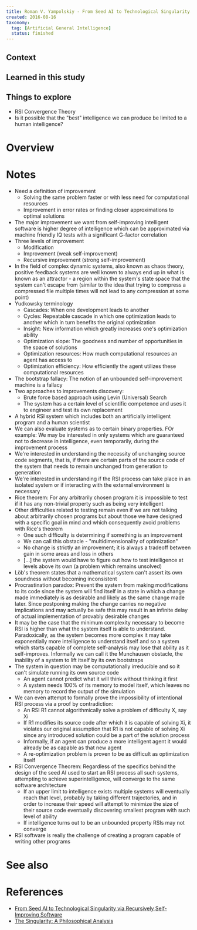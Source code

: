 ```yaml
---
title: Roman V. Yampolskiy - From Seed AI to Technological Singularity via Recursively Self-Improving Software (2015)
created: 2016-08-16
taxonomy:
  tag: [Artificial General Intelligence]
  status: finished
---
```


## Context

## Learned in this study

## Things to explore
* RSI Convergence Theory
* Is it possible that the "best" intelligence we can produce be limited to a human intelligence?

# Overview

# Notes
* Need a definition of improvement
	* Solving the same problem faster or with less need for computational resources
	* Improvement in error rates or finding closer approximations to optimal solutions
* The major improvement we want from self-improving intelligent software is higher degree of intelligence which can be approximated via machine friendly IQ tests with a significant G-factor correlation
* Three levels of improvement
	* Modification
	* Improvement (weak self-improvement)
	* Recursive improvement (strong self-improvement)
* In the field of complex dynamic systems, also known as chaos theory, positive feedback systems are well known to always end up in what is known as an attractor - a region within the system's state space that the system can't escape from (similar to the idea that trying to compress a compressed file multiple times will not lead to any compression at some point)
* Yudkowsky terminology
	* Cascades: When one development leads to another
	* Cycles: Repeatable cascade in which one optimization leads to another which in turn benefits the original optimization
	* Insight: New information which greatly increases one's optimization ability
	* Optimization slope: The goodness and number of opportunities in the space of solutions
	* Optimization resources: How much computational resources an agent has access to
	* Optimization efficiency: How efficiently the agent utilizes these computational resources
* The bootstrap fallacy: The notion of an unbounded self-improvement machine is a fallacy
* Two approaches to improvements discovery:
	* Brute force based approach using Levin (Universal) Search
	* The system has a certain level of scientific competence and uses it to engineer and test its own replacement
* A hybrid RSI system which includes both an artificially intelligent program and a human scientist
* We can also evaluate systems as to certain binary properties. FOr example: We may be interested in only systems which are guaranteed not to decrease in intelligence, even temporarily, during the improvement process
* We're interested in understanding the necessity of unchanging source code segments, that is, if there are certain parts of the source code of the system that needs to remain unchanged from generation to generation
* We're interested in understanding if the RSI process can take place in an isolated system or if interacting with the external environment is necessary
* Rice theorem: For any arbitrarily chosen program it is impossible to test if it has any non-trivial property such as being very intelligent
* Other difficulties related to testing remain even if we are not talking about arbitrarily chosen programs but about those we have designed with a specific goal in mind and which consequently avoid problems with Rice's theorem
	* One such difficulty is determining if something is an improvement
	* We can call this obstacle - "multidimensionality of optimization"
	* No change is strictly an improvement; it is always a tradeoff between gain in some areas and loss in others
	* [...] the system would have to figure out how to test intelligence at levels above its own (a problem which remains unsolved)
* Löb's theorem states that a mathematical system can't assert its own soundness without becoming inconsistent
* Procrastination paradox: Prevent the system from making modifications to its code since the system will find itself in a state in which a change made immediately is as desirable and likely as the same change made later. Since postponing making the change carries no negative implications and may actually be safe this may result in an infinite delay of actual implementation of provably desirable changes
* It may be the case that the minimum complexity necessary to become RSI is higher than what the system itself is able to understand. Paradoxically, as the system becomes more complex it may take exponentially more intelligence to understand itself and so a system which starts capable of complete self-analysis may lose that ability as it self-improves. Informally we can call it the Munchausen obstacle, the inability of a system to lift itself by its own bootstraps
* The system in question may be computationally irreducible and so it can't simulate running its own source code
	* An agent cannot predict what it will think without thinking it first
	* A system needs 100% of its memory to model itself, which leaves no memory to record the output of the simulation
* We can even attempt to formally prove the impossibility of intentional RSI process via a proof by contradiction:
	* An RSI R1 cannot algorithmically solve a problem of difficulty X, say Xi
	* If R1 modifies its source code after which it is capable of solving Xi, it violates our original assumption that R1 is not capable of solving Xi since any introduced solution could be a part of the solution process
	* Informally, if an agent can produce a more intelligent agent it would already be as capable as that new agent
	* A re-optimization problem is proven to be as difficult as optimization itself
* RSI Convergence Theorem: Regardless of the specifics behind the design of the seed AI used to start an RSI process all such systems, attempting to achieve superintelligence, will converge to the same software architecture
	* If an upper limit to intelligence exists multiple systems will eventually reach that level, probably by taking different trajectories, and in order to increase their speed will attempt to minimize the size of their source code eventually discovering smallest program with such level of ability
	* If intelligence turns out to be an unbounded property RSIs may not converge
* RSI software is really the challenge of creating a program capable of writing other programs

# See also

# References
* [From Seed AI to Technological Singularity via Recursively Self-Improving Software](http://arxiv.org/abs/1502.06512)
* [The Singularity: A Philosophical Analysis](http://consc.net/papers/singularity.pdf)
